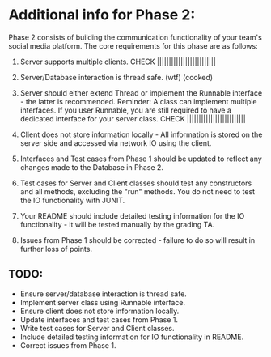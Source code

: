  # Additional info for Phase 2:

Phase 2 consists of building the communication functionality of your team's social media platform. The core requirements for this phase are as follows:

1. Server supports multiple clients. CHECK  |||||||||||||||||||||||||
    
2. Server/Database interaction is thread safe. (wtf) (cooked)

3. Server should either extend Thread or implement the Runnable interface - the latter is recommended. Reminder: A class can implement multiple interfaces. If you user Runnable, you are still required to have a dedicated interface for your server class. CHECK |||||||||||||||||||||||||
    
	
4. Client does not store information locally - All information is stored on the server side and accessed via network IO using the client.
    
5. Interfaces and Test cases from Phase 1 should be updated to reflect any changes made to the Database in Phase 2.
    
6. Test cases for Server and Client classes should test any constructors and all methods, excluding the "run" methods. You do not need to test the IO functionality with JUNIT. 
    
7. Your README should include detailed testing information for the IO functionality - it will be tested manually by the grading TA.
    
8. Issues from Phase 1 should be corrected - failure to do so will result in further loss of points.

 ## TODO:

- Ensure server/database interaction is thread safe.
- Implement server class using Runnable interface.
- Ensure client does not store information locally.
- Update interfaces and test cases from Phase 1.
- Write test cases for Server and Client classes.
- Include detailed testing information for IO functionality in README.
- Correct issues from Phase 1.
